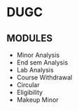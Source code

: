 # DUGC

## MODULES

  - Minor Analysis
  - End sem Analysis
  - Lab Analysis
  - Course Withdrawal
  - Circular
  - Eligibility
  - Makeup Minor

